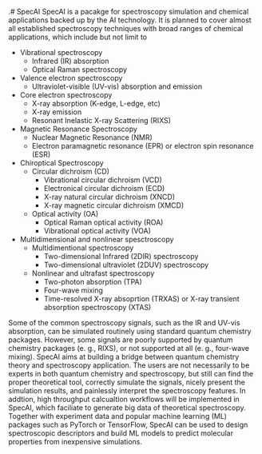 .# SpecAI
SpecAI is a pacakge for spectroscopy simulation and chemical applications backed up by the AI technology. It is planned to cover almost all established spectroscopy techniques with broad ranges of chemical applications, which include but not limit to
- Vibrational spectroscopy
  - Infrared (IR) absorption
  - Optical Raman spectroscopy
- Valence electron spectroscopy
  - Ultraviolet-visible (UV-vis) absorption and emission
- Core electron spectroscopy
  - X-ray absorption (K-edge, L-edge, etc)
  - X-ray emission
  - Resonant Inelastic X-ray Scattering (RIXS)
- Magnetic Resonance Spectroscopy
  - Nuclear Magnetic Resonance (NMR)
  - Electron paramagnetic resonance (EPR) or electron spin resonance (ESR)
- Chiroptical Spectroscopy
  - Circular dichroism (CD)
    - Vibrational circular dichroism (VCD)
    - Electronical circular dichroism (ECD)
    - X-ray natural circular dichroism (XNCD)
    - X-ray magnetic circular dichroism (XMCD)
  - Optical activity (OA)
    - Optical Raman optical activity (ROA)
    - Vibrational optical activity (VOA)
- Multidimensional and nonlinear spesctroscopy
  - Multidimentional spectroscopy
    - Two-dimensional Infrared (2DIR) spectroscopy
    - Two-dimensional ultraviolet (2DUV) spectroscopy
  - Nonlinear and ultrafast spectroscopy
    - Two-photon absorption (TPA)
    - Four-wave mixing
    - Time-resolved X-ray absoprtion (TRXAS) or X-ray transient absorption spectroscopy (XTAS)

Some of the common spectroscopy signals, such as the IR and UV-vis absorption, can be simulated routinely using standard quantum chemistry packages. However, some signals are poorly supported by quantum chemistry packages (e. g., RIXS), or not supported at all (e. g., four-wave mixing). SpecAI aims at building a bridge between quantum chemistry theory and spectroscopy application. The users are not necessarily to be experts in both quantum chemistry and spectroscopy, but still can find the proper theoretical tool, correctly simulate the signals, nicely present the simulation results, and painlessly interpret the spectroscopy features. In addtion, high throughput calcualtion workflows will be implemented in SpecAI, which faciliate to generate big data of theoretical spectroscopy. Together with experiment data and popular machine learning (ML) packages such as PyTorch or TensorFlow, SpecAI can be used to design spectroscopic descriptors and build ML models to predict molecular properties from inexpensive simulations.
